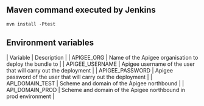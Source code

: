 ## Maven command executed by Jenkins
```
mvn install -Ptest
```

## Environment variables
| Variable        | Description                                                    |
| APIGEE_ORG      | Name of the Apigee organisation to deploy the bundle to        |
| APIGEE_USERNAME | Apigee username of the user that will carry out the deployment |
| APIGEE_PASSWORD | Apigee password of the user that will carry out the deployment |
| API_DOMAIN_TEST | Scheme and domain of the Apigee northbound                     |
| API_DOMAIN_PROD | Scheme and domain of the Apigee northbound in prod environment |
